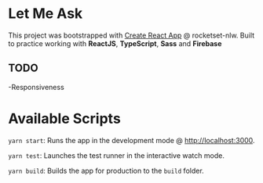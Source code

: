 # Let Me Ask

This project was bootstrapped with [Create React App](https://github.com/facebook/create-react-app) @ rocketset-nlw.
Built to practice working with **ReactJS**, **TypeScript**, **Sass** and **Firebase**

## TODO
-Responsiveness


# Available Scripts

`yarn start`: Runs the app in the development mode @ [http://localhost:3000](http://localhost:3000).

`yarn test`: Launches the test runner in the interactive watch mode.

`yarn build`: Builds the app for production to the `build` folder.
